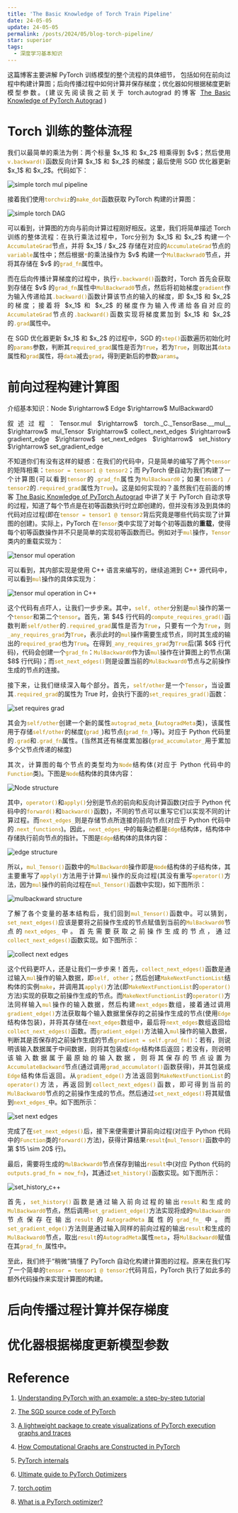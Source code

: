 ```yaml
---
title: 'The Basic Knowledge of Torch Train Pipeline'
date: 24-05-05
update: 24-05-05
permalink: /posts/2024/05/blog-torch-pipeline/
star: superior
tags:
  - 深度学习基本知识
---
```


<p style="text-align:justify; text-justify:inter-ideograph;">这篇博客主要讲解 PyTorch 训练模型的整个流程的具体细节，
包括如何在前向过程中构建计算图；后向传播过程中如何计算并保存梯度；优化器如何根据梯度更新模型参数。(建议先阅读我之前关于 torch.autograd 的博客 <a href="https://cai-jianfeng.github.io/posts/2023/12/blog-code-pytorch-autograd/" target="_blank">The Basic Knowledge of PyTorch Autograd</a> )</p>

# Torch 训练的整体流程

<p style="text-align:justify; text-justify:inter-ideograph;">我们以最简单的乘法为例：两个标量 $x_1$ 和 $x_2$ 相乘得到 $v$；然后使用<code style="color: #B58900">v.backward()</code>函数反向计算 $x_1$ 和 $x_2$ 的梯度；最后使用 SGD 优化器更新 $x_1$ 和 $x_2$。代码如下：</p>

![simple torch mul pipeline](/images/simple_torch_pipeline.png)

<p style="text-align:justify; text-justify:inter-ideograph;">接着我们使用<code style="color: #B58900">torchviz</code>的<code style="color: #B58900">make_dot</code>函数获取 PyTorch 构建的计算图：</p>

![simple torch DAG](/images/simple_torch_DAG.png)

<p style="text-align:justify; text-justify:inter-ideograph;">可以看到，计算图的方向与前向计算过程刚好相反。这里，我们将简单描述 Torch 训练的整体流程：在执行乘法过程中，Torc分别为 $x_1$ 和 $x_2$ 构建一个<code style="color: #B58900">AccumulateGrad</code>节点，并将 $x_1$ / $x_2$ 存储在对应的<code style="color: #B58900">AccumulateGrad</code>节点的<code style="color: #B58900">variable</code>属性中；然后根据<code style="color: #B58900">*</code>的乘法操作为 $v$ 构建一个<code style="color: #B58900">MulBackwrad0</code>节点，并将其存储在 $v$ 的<code style="color: #B58900">grad_fn</code>属性中。</p>

<p style="text-align:justify; text-justify:inter-ideograph;">而在后向传播计算梯度的过程中，执行<code style="color: #B58900">v.backward()</code>函数时，Torch 首先会获取到存储在 $v$ 的<code style="color: #B58900">grad_fn</code>属性中<code style="color: #B58900">MulBackwrad0</code>节点，然后将初始梯度<code style="color: #B58900">gradient</code>作为输入传递给其<code style="color: #B58900">.backward()</code>函数计算该节点的输入的梯度，即 $x_1$ 和 $x_2$ 的梯度；接着将 $x_1$ 和 $x_2$ 的梯度作为输入传递给各自对应的<code style="color: #B58900">AccumulateGrad</code>节点的<code style="color: #B58900">.backward()</code>函数实现将梯度累加到 $x_1$ 和 $x_2$ 的<code style="color: #B58900">.grad</code>属性中。</p>

<p style="text-align:justify; text-justify:inter-ideograph;">在 SGD 优化器更新 $x_1$ 和 $x_2$ 的过程中，SGD 的<code style="color: #B58900">step()</code>函数遍历初始化时的<code style="color: #B58900">params</code>参数，判断其<code style="color: #B58900">required_grad</code>属性是否为<code style="color: #B58900">True</code>，若为<code style="color: #B58900">True</code>，则取出其<code style="color: #B58900">data</code>属性和<code style="color: #B58900">grad</code>属性，将<code style="color: #B58900">data</code>减去<code style="color: #B58900">grad</code>，得到更新后的参数<code style="color: #B58900">params</code>。</p>

# 前向过程构建计算图

<p style="text-align:justify; text-justify:inter-ideograph;">介绍基本知识：Node $\rightarrow$ Edge $\rightarrow$ MulBackward0</p>

<p style="text-align:justify; text-justify:inter-ideograph;">叙述过程：Tensor.mul $\rightarrow$ torch._C._TensorBase.__mul__ $\rightarrow$ mul_Tensor $\rightarrow$ collect_next_edges $\rightarrow$ gradient_edge $\rightarrow$ set_next_edges $\rightarrow$ set_history $\rightarrow$ set_gradient_edge</p>

<p style="text-align:justify; text-justify:inter-ideograph;">不知道你们有没有这样的疑惑：在我们的代码中，只是简单的编写了两个<code style="color: #B58900">tensor</code>的矩阵相乘：<code style="color: #B58900">tensor = tensor1 @ tensor2</code>；而 PyTorch 便自动为我们构建了一个计算图(可以看到<code style="color: #B58900">tensor</code>的<code style="color: #B58900">.grad_fn</code>属性为<code style="color: #B58900">MulBackward0</code>；如果<code style="color: #B58900">tensor1 / tensor2</code>的<code style="color: #B58900">.required_grad</code>属性为<code style="color: #B58900">True</code>)。这是如何实现的？虽然我们在前面的博客 <a href="https://cai-jianfeng.github.io/posts/2023/12/blog-code-pytorch-autograd/" target="_blank">The Basic Knowledge of PyTorch Autograd</a> 中讲了关于 PyTorch 自动求导的过程，知道了每个节点是在初等函数执行时立即创建的，但并没有涉及到具体的代码对应过程(即在<code style="color: #B58900">tensor = tensor1 @ tensor2</code>背后究竟是哪些代码实现了计算图的创建)。实际上，PyTorch 在<code style="color: #B58900">Tensor</code>类中实现了对每个初等函数的<b>重载</b>，使得每个初等函数操作并不只是简单的实现初等函数而已。例如对于<code style="color: #B58900">mul</code>操作，<code style="color: #B58900">Tensor</code>类内的重载实现为：</p>

![tensor mul operation](/images/tensor_mul.png)

<p style="text-align:justify; text-justify:inter-ideograph;">可以看到，其内部实现是使用 C++ 语言来编写的，继续追溯到 C++ 源代码中，可以看到<code style="color: #B58900">mul</code>操作的具体实现为：</p>

![tensor mul operation in C++](/images/tensor_mul_c++.png)

<p style="text-align:justify; text-justify:inter-ideograph;">这个代码有点吓人，让我们一步步来。其中，<code style="color: #B58900">self, other</code>分别是<code style="color: #B58900">mul</code>操作的第一个<code style="color: #B58900">tensor</code>和第二个<code style="color: #B58900">tensor</code>。首先，第 $4$ 行代码的<code style="color: #B58900">compute_requires_grad()</code>函数判断<code style="color: #B58900">self/other</code>的<code style="color: #B58900">.required_grad</code>属性是否为<code style="color: #B58900">True</code>，只要有一个为<code style="color: #B58900">True</code>，则<code style="color: #B58900">_any_requires_grad</code>为<code style="color: #B58900">True</code>，表示此时的<code style="color: #B58900">mul</code>操作需要生成节点，同时其生成的输出的<code style="color: #B58900">required_grad</code>也为<code style="color: #B58900">True</code>。在得到<code style="color: #B58900">_any_requires_grad</code>为<code style="color: #B58900">True</code>后(第 $6$ 行代码)，代码会创建一个<code style="color: #B58900">grad_fn</code>：<code style="color: #B58900">MulBackward0</code>作为该<code style="color: #B58900">mul</code>操作在计算图上的节点(第 $8$ 行代码)；而<code style="color: #B58900">set_next_edges()</code>则是设置当前的<code style="color: #B58900">MulBackward0</code>节点与之前操作生成的节点的连接。</p>

<p style="text-align:justify; text-justify:inter-ideograph;">接下来，让我们继续深入每个部分。首先，<code style="color: #B58900">self/other</code>是一个<code style="color: #B58900">Tensor</code>，当设置其<code style="color: #B58900">.required_grad</code>的属性为 True 时，会执行下面的<code style="color: #B58900">set_requires_grad()</code>函数：</p>

![set requires grad](/images/required_grad_set.png)

<p style="text-align:justify; text-justify:inter-ideograph;">其会为<code style="color: #B58900">self/other</code>创建一个新的属性<code style="color: #B58900">autograd_meta_</code>(<code style="color: #B58900">AutogradMeta</code>类)，该属性用于存储<code style="color: #B58900">self/other</code>的梯度(<code style="color: #B58900">grad_</code>)和节点(<code style="color: #B58900">grad_fn_</code>)等)。对应于 Python 代码里的<code style="color: #B58900">.grad</code>和<code style="color: #B58900">.grad_fn</code>属性。(当然其还有梯度累加器(<code style="color: #B58900">grad_accumulator_</code>用于累加多个父节点传递的梯度)</p>

<p style="text-align:justify; text-justify:inter-ideograph;">其次，计算图的每个节点的类型均为<code style="color: #B58900">Node</code>结构体(对应于 Python 代码中的<code style="color: #B58900">Function</code>类)。下图是<code style="color: #B58900">Node</code>结构体的具体内容：</p>

![Node structure](/images/Node_class_c++.png)

<p style="text-align:justify; text-justify:inter-ideograph;">其中，<code style="color: #B58900">operator()</code>和<code style="color: #B58900">apply()</code>分别是节点的前向和反向计算函数(对应于 Python 代码中的<code style="color: #B58900">forward()</code>和<code style="color: #B58900">backward()</code>函数)，不同的节点可以重写它们以实现不同的计算过程。而<code style="color: #B58900">next_edges_</code>则是存储节点所连接的前向节点(对应于 Python 代码中的<code style="color: #B58900">.next_functions</code>)。因此，<code style="color: #B58900">next_edges_</code>中的每条边都是<code style="color: #B58900">Edge</code>结构体，结构体中存储执行前向节点的指针。下图是<code style="color: #B58900">Edge</code>结构体的具体内容：</p>

![edge structure](/images/edge_class_c++.png)

<p style="text-align:justify; text-justify:inter-ideograph;">所以，<code style="color: #B58900">mul_Tensor()</code>函数中的<code style="color: #B58900">MulBackward0</code>操作即是<code style="color: #B58900">Node</code>结构体的子结构体，其主要重写了<code style="color: #B58900">apply()</code>方法用于计算<code style="color: #B58900">mul</code>操作的反向过程(其没有重写<code style="color: #B58900">operator()</code>方法，因为<code style="color: #B58900">mul</code>操作的前向过程在<code style="color: #B58900">mul_Tensor()</code>函数中实现)，如下图所示：</p>

![mulbackward structure](/images/multibackward0_c++.png)

<p style="text-align:justify; text-justify:inter-ideograph;">了解了各个变量的基本结构后，我们回到<code style="color: #B58900">mul_Tensor()</code>函数中。可以猜到，<code style="color: #B58900">set_next_edges()</code>应该是要将之前操作生成的节点赋值到当前的<code style="color: #B58900">MulBackward0</code>节点的<code style="color: #B58900">next_edges_</code>中。首先需要获取之前操作生成的节点，通过<code style="color: #B58900">collect_next_edges()</code>函数实现。如下图所示：</p>

![collect next edges](/images/collect_next_edges_function_c++.png)

<p style="text-align:justify; text-justify:inter-ideograph;">这个代码更吓人，还是让我们一步步来！首先，<code style="color: #B58900">collect_next_edges()</code>函数是通过输入<code style="color: #B58900">mul</code>操作的输入数据，即<code style="color: #B58900">self, other</code>；然后创建<code style="color: #B58900">MakeNextFunctionList</code>结构体的实例<code style="color: #B58900">make</code>，并调用其<code style="color: #B58900">apply()</code>方法(即<code style="color: #B58900">MakeNextFunctionList</code>的<code style="color: #B58900">operator()</code>方法)实现的获取之前操作生成的节点。而<code style="color: #B58900">MakeNextFunctionList</code>的<code style="color: #B58900">operator()</code>方法同样输入<code style="color: #B58900">mul</code>操作的输入数据，然后构建<code style="color: #B58900">next_edges</code>数组，接着通过调用<code style="color: #B58900">gradient_edge()</code>方法获取每个输入数据里保存的之前操作生成的节点(使用<code style="color: #B58900">Edge</code>结构体包装)，并将其存储在<code style="color: #B58900">next_edges</code>数组中，最后将<code style="color: #B58900">next_edges</code>数组返回给<code style="color: #B58900">collect_next_edges()</code>函数。而<code style="color: #B58900">gradient_edge()</code>方法输入<code style="color: #B58900">mul</code>操作的输入数据，判断其是否保存的之前操作生成的节点<code style="color: #B58900">gradient = self.grad_fn()</code>：若有，则说明该输入数据属于中间数据，则将其包装成<code style="color: #B58900">Edge</code>结构体后返回；若没有，则说明该输入数据属于最原始的输入数据，则将其保存的节点设置为<code style="color: #B58900">AccumulateBackward</code>节点(通过调用<code style="color: #B58900">grad_accumulator()</code>函数获得)，并其包装成<code style="color: #B58900">Edge</code>结构体后返回。从<code style="color: #B58900">gradient_edge()</code>方法返回到<code style="color: #B58900">MakeNextFunctionList</code>的<code style="color: #B58900">operator()</code>方法，再返回到<code style="color: #B58900">collect_next_edges()</code>函数，即可得到当前的<code style="color: #B58900">MulBackward0</code>节点的之前操作生成的节点。然后通过<code style="color: #B58900">set_next_edges()</code>将其赋值到<code style="color: #B58900">next_edges_</code>中。如下图所示：</p>

![set next edges](/images/set_next_edges_c++.png)

<p style="text-align:justify; text-justify:inter-ideograph;">完成了在<code style="color: #B58900">set_next_edges()</code>后，接下来便需要计算前向过程(对应于 Python 代码中的<code style="color: #B58900">Function</code>类的<code style="color: #B58900">forward()</code>方法)，获得计算结果<code style="color: #B58900">result</code>(<code style="color: #B58900">mul_Tensor()</code>函数中的第 $15 \sim 20$ 行)。</p>

<p style="text-align:justify; text-justify:inter-ideograph;">最后，需要将生成的<code style="color: #B58900">MulBackward0</code>节点保存到输出<code style="color: #B58900">result</code>中(对应 Python 代码的<code style="color: #B58900">outputs.grad_fn = now_fn</code>)，其通过<code style="color: #B58900">set_history()</code>函数实现。如下图所示：</p>

![set_history_c++](/images/set_history_c++.png)

<p style="text-align:justify; text-justify:inter-ideograph;">首先，<code style="color: #B58900">set_history()</code>函数是通过输入前向过程的输出<code style="color: #B58900">result</code>和生成的<code style="color: #B58900">MulBackward0</code>节点，然后调用<code style="color: #B58900">set_gradient_edge()</code>方法实现将成的<code style="color: #B58900">MulBackward0</code>节点保存在输出<code style="color: #B58900">result</code>的<code style="color: #B58900">AutogradMeta</code>属性的<code style="color: #B58900">grad_fn_</code>中。而<code style="color: #B58900">set_gradient_edge()</code>方法则是通过输入同样的前向过程的输出<code style="color: #B58900">result</code>和生成的<code style="color: #B58900">MulBackward0</code>节点，取出<code style="color: #B58900">result</code>的<code style="color: #B58900">AutogradMeta</code>属性<code style="color: #B58900">meta</code>，将<code style="color: #B58900">MulBackward0</code>赋值在其<code style="color: #B58900">grad_fn_</code>属性中。</p>

<p style="text-align:justify; text-justify:inter-ideograph;">至此，我们终于“稍微”搞懂了 PyTorch 自动化构建计算图的过程。原来在我们写了一个简单的<code style="color: #B58900">tensor = tensor1 @ tensor2</code>代码背后，PyTorch 执行了如此多的额外代码操作来实现计算图的构建。</p>

# 后向传播过程计算并保存梯度

# 优化器根据梯度更新模型参数

<!-- 1. optimizer 中的 self.param_groups 和 self.states 的 keys 都是与 model.parameters() 共享内存空间，即它们都指向同一个内存区域

2. dict 的 keys(), values() 和 items() 的返回值与 dict 共享内存空间，对其值进行“原地”操作会同步修改 dict 内的值

3. torch.autograd 不保存中间变量 (即对于 z = (x + y) ** 2，torch 不使用一个额外的变量保持 x + y 的值)

4. torch.autograd.funtions.Function 的重要属性：

-------------------------------------
_save_self / _save_other 一般是为了后向过程时计算梯度而保持的必要输入
_save_self
_save_other
-------------------------------------
variable -> 只在 AccumulateGrad 中出现


<p style="text-align:justify; text-justify:inter-ideograph;"><code style="color: #B58900">torch.autograd</code>理论上需要可微函数才能计算梯度，但是并不是所有的函数在其定义域内都是可微的，例如 $ReLU$ 在 $x=0$ 时不可微。
为此，PyTorch 使用如下的优先级来计算不可微函数的梯度: </p>

1. <p style="text-align:justify; text-justify:inter-ideograph;">If the function is differentiable and thus a gradient exists at the current point, use it.</p>
2. <p style="text-align:justify; text-justify:inter-ideograph;">If the function is convex (at least locally), use the sub-gradient of minimum norm (it is the steepest descent direction).</p>
3. <p style="text-align:justify; text-justify:inter-ideograph;">If the function is concave (at least locally), use the super-gradient of minimum norm (consider -f(x) and apply the previous point).</p>
4. <p style="text-align:justify; text-justify:inter-ideograph;">If the function is defined, define the gradient at the current point by continuity (note that inf is possible here, for example for sqrt(0)). If multiple values are possible, pick one arbitrarily.</p>
5. <p style="text-align:justify; text-justify:inter-ideograph;">If the function is not defined (sqrt(-1), log(-1) or most functions when the input is NaN, for example) then the value used as the gradient is arbitrary (we might also raise an error but that is not guaranteed). Most functions will use NaN as the gradient, but for performance reasons, some functions will use other values (log(-1), for example).</p>
6. <p style="text-align:justify; text-justify:inter-ideograph;">If the function is not a deterministic mapping (i.e. it is not a mathematical function), it will be marked as non-differentiable. This will make it error out in the backward if used on tensors that require grad outside of a no_grad environment.</p>

Torch Grad Mode
===

<p style="text-align:justify; text-justify:inter-ideograph;"><code style="color: #B58900">torch.autograd</code> tracks operations on all tensors which have <code style="color: #B58900">requires_grad</code> flag set to True. 
For tensors that don’t require gradients, setting this attribute to False excludes it from the gradient computation DAG.</p>

<p style="text-align:justify; text-justify:inter-ideograph;"><code style="color: #B58900">torch.no_grad()</code>: In this mode, the result of every computation will have <code style="color: #B58900">requires_grad=False</code>, 
even when the inputs have <code style="color: #B58900">requires_grad=True</code>. 
All factory functions, or functions that create a new Tensor and take a <code style="color: #B58900">requires_grad</code> kwarg, will <b>NOT</b> be affected by this mode.</p>

<p style="text-align:justify; text-justify:inter-ideograph;">Locally disabling gradient computation: requires_grad, grad mode, no_grad mode, inference mode:</p>

1. <p style="text-align:justify; text-justify:inter-ideograph;"><code style="color: #B58900">requires_grad</code> is a flag, defaulting to false unless wrapped in a <code style="color: #B58900">nn.Parameter</code>. 
During the forward pass, an operation is only recorded in the backward graph if at least one of its input tensors require grad. 
During the backward pass (<code style="color: #B58900">.backward()</code>), 
only leaf tensors with <code style="color: #B58900">requires_grad=True</code> will have gradients accumulated into their <code style="color: #B58900">.grad</code> fields.
Setting <code style="color: #B58900">requires_grad</code> only makes sense for leaf tensors (tensors that do not have a <code style="color: #B58900">grad_fn</code>, 
e.g., a <code style="color: #B58900">nn.Module</code>’s parameters),
all non-leaf tensors will automatically have <code style="color: #B58900">require_grad=True</code>.
apply <code style="color: #B58900">.requires_grad_(False)</code> to the parameters / <code style="color: #B58900">nn.Module</code>.</p>

2. <p style="text-align:justify; text-justify:inter-ideograph;">grad mode (default) is the only mode in which <code style="color: #B58900">requires_grad</code> takes effect.</p>

3. <p style="text-align:justify; text-justify:inter-ideograph;">no_grad mode: computations in no-grad mode are never recorded in the backward graph even if there are inputs that have <code style="color: #B58900">requires_grad=True</code>.
can use the outputs of these computations in grad mode later.
optimizer: when performing the training update you’d like to update parameters in-place without the update being recorded by autograd. 
You also intend to use the updated parameters for computations in grad mode in the next forward pass.
torch.nn.init: rely on no-grad mode when initializing the parameters as to avoid autograd tracking when updating the initialized parameters in-place.</p>

4. <p style="text-align:justify; text-justify:inter-ideograph;">inference mode: computations in inference mode are not recorded in the backward graph. 
tensors created in inference mode will not be able to be used in computations to be recorded by autograd after exiting inference mode.</p>

5. <p style="text-align:justify; text-justify:inter-ideograph;">evaluation mode(<code style="color: #B58900">nn.Moudle.eval()</code> equivalently <code style="color: #B58900">module.train(False)</code>): 
<code style="color: #B58900">torch.nn.Dropout</code> and <code style="color: #B58900">torch.nn.BatchNorm2d</code> that may behave differently depending on training mode. </p>

|   Mode    | Excludes operations from being recorded in backward graph | Skips additional autograd tracking overhead | Tensors created while the mode is enabled can be used in grad-mode later |             Examples              |
|:---------:|:---------------------------------------------------------:|:-------------------------------------------:|:------------------------------------------------------------------------:|:---------------------------------:|
|  default  |                             ×                             |                      ×                      |                                    √                                     |           Forward pass            |
|  no-grad  |                             √                             |                      ×                      |                                    √                                     |         Optimizer updates         |
| inference |                             √                             |                      √                      |                                    ×                                     | Data processing, model evaluation |

<p style="text-align:justify; text-justify:inter-ideograph;"></p>

<p style="text-align:justify; text-justify:inter-ideograph;"></p>

Appendix
===

## torch.autograd

<p style="text-align:justify; text-justify:inter-ideograph;">computational graph: input data (tensor) & executed operations (elementary operations, Function) in DAG, leaves are input tensors, roots are output tensors.</p>

<p style="text-align:justify; text-justify:inter-ideograph;">In a forward pass, autograd does two things simultaneously:</p>

- <p style="text-align:justify; text-justify:inter-ideograph;">run the requested operation to compute a resulting tensor; </p>

- <p style="text-align:justify; text-justify:inter-ideograph;">maintain the operation’s gradient function in the DAG, the .grad_fn attribute of each torch.Tensor is an entry point into this graph. </p>

<p style="text-align:justify; text-justify:inter-ideograph;">The backward pass kicks off when <code style="color: #B58900">.backward()</code> is called on the DAG root. autograd then trace DAG from roots to leaves to compute gradient: </p>

- <p style="text-align:justify; text-justify:inter-ideograph;">computes the gradients from each <code style="color: #B58900">.grad_fn</code>; </p>

- <p style="text-align:justify; text-justify:inter-ideograph;">accumulates them in the respective tensor’s <code style="color: #B58900">.grad</code> attribute; </p>

- <p style="text-align:justify; text-justify:inter-ideograph;">using the chain rule, propagates all the way to the leaf tensors. </p>

<p style="text-align:justify; text-justify:inter-ideograph;">DAGs are dynamic in PyTorch. An important thing to note is that the graph is recreated from scratch; after each <code style="color: #B58900">.backward()</code> call, 
autograd starts populating a new graph.</p>

## torch.autograd.Function

<p style="text-align:justify; text-justify:inter-ideograph;">Function objects (really expressions), which can be <code style="color: #B58900">apply()</code> ed to compute the result of evaluating the graph. </p>

<p style="text-align:justify; text-justify:inter-ideograph;">Some operations need intermediary results to be saved during the forward pass in order to execute the backward pass ($x \mapsto x^2$).
When defining a custom Python Function, you can use <code style="color: #B58900">save_for_backward()</code> to save tensors during the forward pass and <code style="color: #B58900">saved_tensors to</code> retrieve them during the backward pass.</p>

<p style="text-align:justify; text-justify:inter-ideograph;">You can explore which tensors are saved by a certain <code style="color: #B58900">grad_fn</code> by looking for its attributes starting with the prefix <code style="color: #B58900">_saved</code> (<code style="color: #B58900">_saved_self</code> / <code style="color: #B58900">_saved_result</code>).
To create a custom <code style="color: #B58900">autograd.Function</code>, subclass this class and implement the <code style="color: #B58900">forward()</code> and <code style="color: #B58900">backward()</code> static methods. 
Then, to use your custom op in the forward pass, call the class method <code style="color: #B58900">apply()</code>: </p>

![exp Function](/images/torch_autograd_Function.png)

<p style="text-align:justify; text-justify:inter-ideograph;">You can control how saved tensors are packed / unpacked by defining a pair of <code style="color: #B58900">pack_hook</code> / <code style="color: #B58900">unpack_hook</code> hooks.</p>

<p style="text-align:justify; text-justify:inter-ideograph;">The <code style="color: #B58900">pack_hook</code> function should take a tensor as its single argument but can return any python object (e.g. another tensor, 
a tuple, or even a string containing a filename). 
The <code style="color: #B58900">unpack_hook</code> function takes as its single argument the output of <code style="color: #B58900">pack_hook</code> and should return a tensor to be used in the backward pass. 
The tensor returned by <code style="color: #B58900">unpack_hook</code> only needs to have the same content as the tensor passed as input to <code style="color: #B58900">pack_hook</code>. </p>

![pack / unpack](/images/torch_autograd_pack.png)

<p style="text-align:justify; text-justify:inter-ideograph;">the <code style="color: #B58900">unpack_hook</code> should not delete the temporary file because it might be called multiple times: 
the temporary file should be alive for as long as the returned <code style="color: #B58900">SelfDeletingTempFile</code> object is alive.
register a pair of hooks on a saved tensor by calling the <code style="color: #B58900">register_hooks()</code> method on a SavedTensor object.</p>

<p style="text-align:justify; text-justify:inter-ideograph;"><code style="color: #B58900">
param.grad_fn._raw_saved_self.register_hooks(pack_hook, unpack_hook)
</code></p>

<p style="text-align:justify; text-justify:inter-ideograph;">use the context-manager <code style="color: #B58900">saved_tensors_hooks</code> to register a pair of hooks which will be applied to all saved tensors that are created in that context.
The hooks defined with this context manager are thread-local, using those hooks disables all the optimization in place to reduce Tensor object creation.</p>

![torch pack](/images/torch_autograd_pack_DDP.png) -->


# Reference

1. [Understanding PyTorch with an example: a step-by-step tutorial](https://towardsdatascience.com/understanding-pytorch-with-an-example-a-step-by-step-tutorial-81fc5f8c4e8e)

2. [The SGD source code of PyTorch](https://github.com/pytorch/pytorch/blob/cd9b27231b51633e76e28b6a34002ab83b0660fc/torch/optim/sgd.py#L63)

3. [A lightweight package to create visualizations of PyTorch execution graphs and traces](https://github.com/szagoruyko/pytorchviz)

4. [How Computational Graphs are Constructed in PyTorch](https://pytorch.org/blog/computational-graphs-constructed-in-pytorch/)

5. [PyTorch internals](http://blog.ezyang.com/2019/05/pytorch-internals/)

6. [Ultimate guide to PyTorch Optimizers](https://analyticsindiamag.com/ultimate-guide-to-pytorch-optimizers/)

7. [torch.optim](https://pytorch.org/docs/stable/optim.html)

8. [What is a PyTorch optimizer?](https://www.educative.io/answers/what-is-a-pytorch-optimizer)